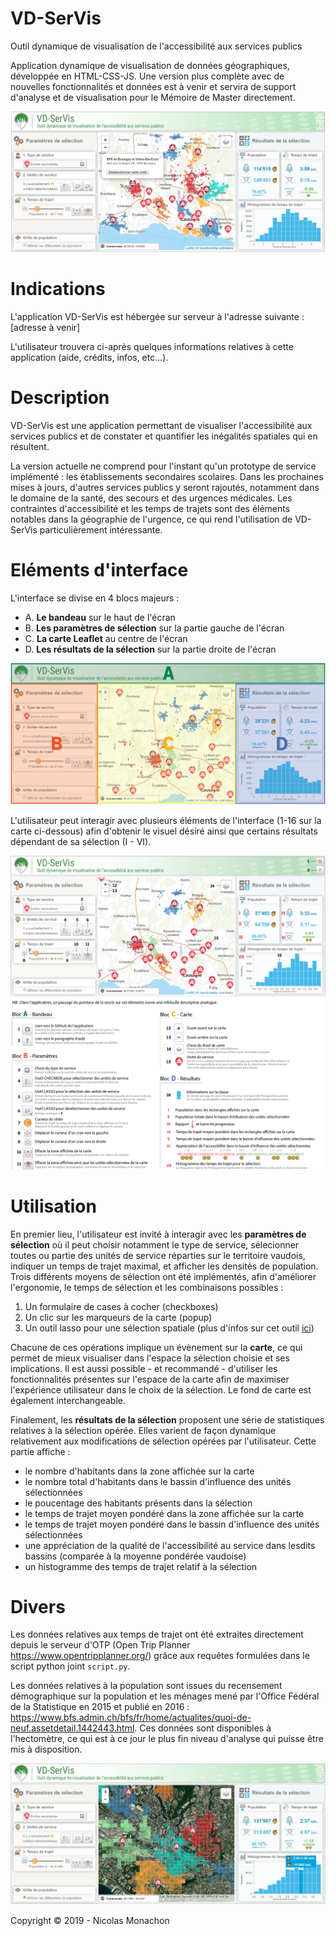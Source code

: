 # VD-SerVis
Outil dynamique de visualisation de l'accessibilité aux services publics

Application dynamique de visualisation de données géographiques, développée en HTML-CSS-JS. Une version plus complète avec de nouvelles fonctionnalités et données est à venir et servira de support d'analyse et de visualisation pour le Mémoire de Master directement.


![alt text](https://github.com/nmonach2/VD-SerVis/blob/master/images/CaptureAppli.JPG)

# Indications
L'application VD-SerVis est hébergée sur serveur à l'adresse suivante : [adresse à venir]

L'utilisateur trouvera ci-après quelques informations relatives à cette application (aide, crédits, infos, etc...).

# Description

VD-SerVis est une application permettant de visualiser l'accessibilité aux services publics et de constater et quantifier les inégalités spatiales qui en résultent. 

La version actuelle ne comprend pour l'instant qu'un prototype de service implémenté : les établissements secondaires scolaires. Dans les prochaines mises à jours, d'autres services publics y seront rajoutés, notamment dans le domaine de la santé, des secours et des urgences médicales. Les contraintes d'accessibilité et les temps de trajets sont des éléments notables dans la géographie de l'urgence, ce qui rend l'utilisation de VD-SerVis particulièrement intéressante.


# Eléments d'interface

L'interface se divise en 4 blocs majeurs :
- A. **Le bandeau** sur le haut de l'écran
- B. **Les paramètres de sélection** sur la partie gauche de l'écran
- C. **La carte Leaflet** au centre de l'écran
- D. **Les résultats de la sélection** sur la partie droite de l'écran

![alt text](https://github.com/nmonach2/VD-SerVis/blob/master/images/blocs.png)

L'utilisateur peut interagir avec plusieurs éléments de l'interface (1-16 sur la carte ci-dessous) afin d'obtenir le visuel désiré ainsi que certains résultats dépendant de sa sélection (I - VI).

![alt text](https://github.com/nmonach2/VD-SerVis/blob/master/images/elements.png)

# Utilisation

En premier lieu, l'utilisateur est invité à interagir avec les **paramètres de sélection** où il peut choisir notamment le type de service, sélecionner toutes ou partie des unités de service réparties sur le territoire vaudois, indiquer un temps de trajet maximal, et afficher les densités de population. Trois différents moyens de sélection ont été implémentés, afin d'améliorer l'ergonomie, le temps de sélection et les combinaisons possibles :
1. Un formulaire de cases à cocher (checkboxes)
2. Un clic sur les marqueurs de la carte (popup)
3. Un outil lasso pour une sélection spatiale (plus d'infos sur cet outil [ici](https://github.com/zakjan/leaflet-lasso))

Chacune de ces opérations implique un évènement sur la **carte**, ce qui permet de mieux visualiser dans l'espace la sélection choisie et ses implications. Il est aussi possible - et recommandé - d'utiliser les fonctionnalités présentes sur l'espace de la carte afin de maximiser l'expérience utilisateur dans le choix de la sélection. Le fond de carte est également interchangeable.

Finalement, les **résultats de la sélection** proposent une série de statistiques relatives à la sélection opérée. Elles varient de façon dynamique relativement aux modifications de sélection opérées par l'utilisateur. Cette partie affiche :
- le nombre d'habitants dans la zone affichée sur la carte
- le nombre total d'habitants dans le bassin d'influence des unités sélectionnées
- le poucentage des habitants présents dans la sélection
- le temps de trajet moyen pondéré dans la zone affichée sur la carte
- le temps de trajet moyen pondéré dans le bassin d'influence des unités sélectionnées
- une appréciation de la qualité de l'accessibilité au service dans lesdits bassins (comparée à la moyenne pondérée vaudoise)
- un histogramme des temps de trajet relatif à la sélection

# Divers

Les données relatives aux temps de trajet ont été extraites directement depuis le serveur d'OTP (Open Trip Planner https://www.opentripplanner.org/) grâce aux requêtes formulées dans le script python joint `script.py`.

Les données relatives à la population sont issues du recensement démographique sur la population et les ménages mené par l'Office Fédéral de la Statistique en 2015 et publié en 2016 : https://www.bfs.admin.ch/bfs/fr/home/actualites/quoi-de-neuf.assetdetail.1442443.html. Ces données sont disponibles à l'hectomètre, ce qui est à ce jour le plus fin niveau d'analyse qui puisse être mis à disposition.

![alt text](https://github.com/nmonach2/VD-SerVis/blob/master/images/CaptureAppli2.JPG)

Copyright © 2019 - Nicolas Monachon
